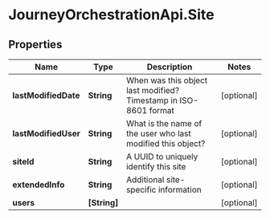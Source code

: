 # JourneyOrchestrationApi.Site

## Properties

Name | Type | Description | Notes
------------ | ------------- | ------------- | -------------
**lastModifiedDate** | **String** | When was this object last modified? Timestamp in ISO-8601 format | [optional] 
**lastModifiedUser** | **String** | What is the name of the user who last modified this object? | [optional] 
**siteId** | **String** | A UUID to uniquely identify this site | [optional] 
**extendedInfo** | **String** | Additional site-specific information | [optional] 
**users** | **[String]** |  | [optional] 


